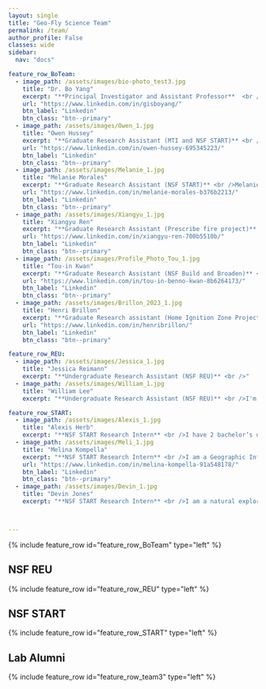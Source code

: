 ```yaml
---
layout: single
title: "Geo-Fly Science Team"
permalink: /team/
author_profile: False
classes: wide
sidebar:
  nav: "docs"

feature_row_BoTeam:
  - image_path: /assets/images/bio-photo_test3.jpg
    title: "Dr. Bo Yang"
    excerpt: "**Principal Investigator and Assistant Professor**  <br /> Holding an interdisciplinary background with a Mathematics (BA), Computer Science (MS), GIS and Geography(PhD), Dr. Yang's research is pioneering in its focus on leveraging cutting-edge technologies in Geographical Information Systems (GIS), remote sensing, and UAV/Drone mapping for environmental research. Our research has been support from NSF, NASA, USDOT, and Cal Fire, include the NSF's Build and Broaden, IUCRC, REU, and START programs."
    url: "https://www.linkedin.com/in/gisboyang/"
    btn_label: "Linkedin"
    btn_class: "btn--primary"
  - image_path: /assets/images/Owen_1.jpg
    title: "Owen Hussey"
    excerpt: "**Graduate Research Assistant (MTI and NSF START)** <br />Originally a Geology major at San Jose State University, Owen found a passion for GIS while attending his coursework during the opening months of the COVID pandemic. After graduating, he went back to SJSU to pursue an Advanced Certification in GIS through the Geography department, before committing full-time to the MA in Geography program. Along with GIS, Owen has also found a strong interest in remote-sensing and drone technologies, leading him to join and work on multiple research projects, such as coastal eelgrass mapping, highway expansion effects on surrounding vegetation, and prescribed burn data collection."
    url: "https://www.linkedin.com/in/owen-hussey-695345223/"
    btn_label: "Linkedin"
    btn_class: "btn--primary"
  - image_path: /assets/images/Melanie_1.jpg
    title: "Melanie Morales"
    excerpt: "**Graduate Research Assistant (NSF START)** <br />Melanie Morales, originally aspiring to teach at Clovis Community College, discovered her passion for GIS, reshaping her academic path. She transferred to San Jose State University, earning a Bachelor's in Geography and an Urban Planning minor. Now, she's on track to obtain her Master's in Geography. Melanie has balanced education with roles at Mosaic America and within the SJSU Geography Department, serving as both a recruiter and a teaching assistant."
    url: "https://www.linkedin.com/in/melanie-morales-b376b2213/"
    btn_label: "Linkedin"
    btn_class: "btn--primary"
  - image_path: /assets/images/Xiangyu_1.jpg
    title: "Xiangyu Ren"
    excerpt: "**Graduate Research Assistant (Prescribe fire project)** <br />Xiangyu Ren is a multidisciplinary geographer with a passion for GeoAI and remote sensing. She gained her Ph.D in environmental science, and now she is currently pursuing the master's degree in Geography with a concentration in Geographic Information Systems at San Jose State University. Also, Xiangyu is a certificated drone pilot. Applying her multidisciplinary knowledge and skills in geospatial analysis, she contributes in various projects involving crime prediction, wildfire management, and ecological consulting."
    url: "https://www.linkedin.com/in/xiangyu-ren-700b5510b/"
    btn_label: "Linkedin"
    btn_class: "btn--primary"
  - image_path: /assets/images/Profile_Photo_Tou_1.jpg
    title: "Tou-in Kwan"
    excerpt: "**Graduate Research Assistant (NSF Build and Broaden)** <br />Graduate Research Assistant for Coastal Seagrass mapping project"
    url: "https://www.linkedin.com/in/tou-in-benno-kwan-8b6264173/"
    btn_label: "Linkedin"
    btn_class: "btn--primary"
  - image_path: /assets/images/Brillon_2023_1.jpg
    title: "Henri Brillon"
    excerpt: "**Graduate Research assistant (Home Ignition Zone Project)** <br />Currently pursuing a Master's degree in geography, Henri is interested in remote sensing applications and GIS with regards to environmental and physical topics. His involvement with coastal eelgrass mapping and home ignition zone assessments for wildfire prevention reflect these goals. With nearly a decade of advertising experience under his belt, as well as a love for music and the outdoors, Henri is a true multidisciplinarian."
    url: "https://www.linkedin.com/in/henribrillon/"
    btn_label: "Linkedin"
    btn_class: "btn--primary"

feature_row_REU:
  - image_path: /assets/images/Jessica_1.jpg
    title: "Jessica Reimann"
    excerpt: "**Undergraduate Research Assistant (NSF REU)** <br />"
  - image_path: /assets/images/William_1.jpg
    title: "William Lee"
    excerpt: "**Undergraduate Research Assistant (NSF REU)** <br />I'm a recent Geography graduate interested in incorporating a variety of disciplines and increasing my domain knowledge in the natural sciences, social sciences, or formal sciences to conduct GIS analyses. I joined the Geofly Lab for the NSF REU program at my alma mater, and am currently working on understanding the spatial impacts of eelgrass wasting disease. In the future, I plan to take my knowledge and experiences toward working as a GIS Developer or GIS Manager in either the public sector or private sector in the near future."

feature_row_START:
  - image_path: /assets/images/Alexis_1.jpg
    title: "Alexis Herb"
    excerpt: "**NSF START Research Intern** <br />I have 2 bachelor’s degrees, Integrative Biology and Marine Science; I almost have a minor in Forestry (one class/technicality shy).  I’ve also done some Environmental Engineering graduate school work.  While in graduate school, I bumbled into upper division math and realized I liked that better.  Currently, I work part time as a GIS tech for a fire department.  As an intern in the NSF START program, I'm hoping to further develop skills in using drones to collect various types of data, and in using coding/AI to interpret that data.  As a person who likes the out-of-doors (and air conditioning :-), I enjoy how mapping allows me to go back and forth between something cerebral at a desk, and outside for field work."
  - image_path: /assets/images/Meli_1.jpg
    title: "Melina Kompella"
    excerpt: "**NSF START Research Intern** <br />I am a Geographic Information Systems Technology student at Foothill College and an NSF research intern at SJSU. I have worked in wildland fire for the Forest Service, and I am now pivoting to research in mapping fire behavior and management tools. I am interested in the role humans can play in managing fire-impacted landscapes and building ecosystem resilience. GIS technology and aerial mapping are fantastic tools for learning about these ecosystems while mitigating human impact, and I'm excited to use them in my research."
    url: "https://www.linkedin.com/in/melina-kompella-91a548178/"
    btn_label: "Linkedin"
    btn_class: "btn--primary"
  - image_path: /assets/images/Devin_1.jpg
    title: "Devin Jones"
    excerpt: "**NSF START Research Intern** <br />I am a natural explorer with a background in photography and post production editing. I exited the nonprofit world during the pandemic and have embarked on a knowledge journey in hopes of centering my passion for the visual world in my work. I am certified in film and post production editing, a licensed drone pilot, and a seasoned photographer. I am new to GIS, but enjoying the ride."



---
```

{% include feature_row id="feature_row_BoTeam" type="left" %}
## NSF REU
{% include feature_row id="feature_row_REU" type="left" %}
## NSF START
{% include feature_row id="feature_row_START" type="left" %}
## Lab Alumni
{% include feature_row id="feature_row_team3" type="left" %}




